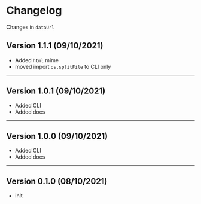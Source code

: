 # Changelog

Changes in `dataUrl`

## Version 1.1.1 (09/10/2021)

- Added `html` mime
- moved import `os.splitFile` to CLI only

---

## Version 1.0.1 (09/10/2021)

- Added CLI
- Added docs

---

## Version 1.0.0 (09/10/2021)

- Added CLI
- Added docs

---

## Version 0.1.0 (08/10/2021)

- init
